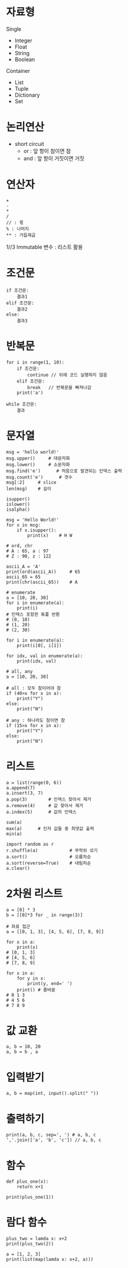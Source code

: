 # 자료형
Single
* Integer
* Float
* String
* Boolean

Container
* List
* Tuple
* Dictionary
* Set


# 논리연산
* short circuit 
	* or : 앞 항이 참이면 참
	* and : 앞 항이 거짓이면 거짓


# 연산자
```
+
-
*
/ 
// : 몫
% : 나머지
** : 거듭제곱
```

1//3
Immutable 변수 : 리스트 활용


# 조건문
```
if 조건문:
    결과1
elif 조건문:
    결과2
else:
    결과3
```


# 반복문
```
for i in range(1, 10):
    if 조건문:
        continue // 뒤에 코드 실행하지 않음
    elif 조건문:
        break   // 반복문을 빠져나감
    print('a')
```
```
while 조건문:
    결과
```


# 문자열
```
msg = 'hello world!'
msg.upper()     # 대문자화
msg.lower()     # 소문자화
msg.find('e')      # 처음으로 발견되는 인덱스 출력
msg.count('e')      # 갯수
msg[:2]     # slice
len(msg)    # 길이
```

```
isupper()
islower()
isalpha()

msg = 'Hello World!'
for x in msg:
    if x.isupper():
        print(x)    # H W
```

```
# ord, chr
# A : 65, a : 97
# Z : 90, z : 122

ascii_A = 'A' 
print(ord(ascii_A))     # 65
ascii_65 = 65
print(chr(ascii_65))    # A
```

```
# enumerate
a = [10, 20, 30]
for i in enumerate(a):
    print(i)
# 인덱스 포함한 튜플 반환
# (0, 10)
# (1, 20)
# (2, 30)

for i in enumerate(a):
    print(i[0], i[1])

for idx, val in enumerate(a):
    print(idx, val)
```

```
# all, any
a = [10, 20, 30]

# all : 모두 참이어야 참
if (40>x for x in a):
    print("Y")
else:
    print("N")

# any : 하나라도 참이면 참
if (15>x for x in a):
    print("Y")
else:
    print("N")
```


# 리스트
```
a = list(range(0, 6))
a.append(7)
a.insert(3, 7)
a.pop(3)        # 인덱스 찾아서 제거
a.remove(4)     # 값 찾아서 제거
a.index(5)      # 값의 인덱스
```
```
sum(a)
max(a)      # 인자 값들 중 최댓값 출력
min(a)
```

```
import random as r
r.shuffle(a)            # 무작위 섞기
a.sort()                # 오름차순
a.sort(reverse=True)    # 내림차순
a.clear()
```


# 2차원 리스트
```
a = [0] * 3
b = [[0]*3 for _ in range(3)]
```

```
# 좌표 접근
a = [[0, 1, 3], [4, 5, 6], [7, 8, 9]]

for x in a:
    print(x)
# [0, 1, 3] 
# [4, 5, 6]
# [7, 8, 9]

for x in a:
    for y in x:
        print(y, end=' ') 
    print() # 줄바꿈
# 0 1 3 
# 4 5 6
# 7 8 9
```


# 값 교환
```
a, b = 10, 20
a, b = b , a
```


# 입력받기
```
a, b = map(int, input().split(" "))
```


# 출력하기
```
print(a, b, c, sep=', ') # a, b, c
','.join(['a', 'b', 'c']) // a, b, c
```


# 함수
```
def plus_one(x):
    return x+1

print(plus_one(1))
```


# 람다 함수
```
plus_two = lamda x: x+2
print(plus_two(2))
```

```
a = [1, 2, 3]
print(list(map(lamda x: x+2, a)))
```